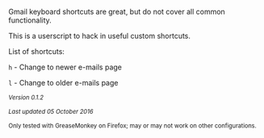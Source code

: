 Gmail keyboard shortcuts are great, but do not cover all common functionality.

This is a userscript to hack in useful custom shortcuts.

List of shortcuts:

`h` - Change to newer e-mails page

`l` - Change to older e-mails page

<sub>*Version 0.1.2*</sub>

<sub>*Last updated 05 October 2016*</sub>

<sub>Only tested with GreaseMonkey on Firefox;
may or may not work on other configurations.</sub>
